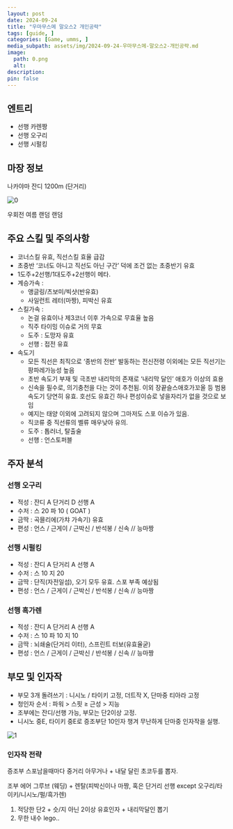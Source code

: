 ```yaml
---
layout: post
date: 2024-09-24
title: "우마무스메 말오스2 개인공략"
tags: [guide, ]
categories: [Game, umms, ]
media_subpath: assets/img/2024-09-24-우마무스메-말오스2-개인공략.md
image:
  path: 0.png
  alt:  
description:  
pin: false
---
```



## 엔트리

- 선행 카렌짱
- 선행 오구리
- 선행 시펄킹

## 마장 정보


나카야마 잔디 1200m (단거리)


![0](/0.png)


우회전 여름 랜덤 랜덤


## 주요 스킬 및 주의사항

- 코너스킬 유효, 직선스킬 효율 급감
- 초중반 ‘코너도 아니고 직선도 아닌 구간’ 덕에 조건 없는 초중반기 유효
- 1도주+2선행/1대도주+2선행이 메타.
- 계승가속 :
	- 앵글링/츠보미/빅샷(반유효)
	- 사일런트 레터(마짱), 피박신 유효
- 스킬가속 :
	- 논걸 유효이나 제3코너 이후 가속으로 무효율 높음
	- 직주 타이밍 이슈로 거의 무효
	- 도주 : 도망자 유효
	- 선행 : 접전 유효
- 속도기
	- 모든 직선은 최직으로 ‘종반의 전반’ 발동하는 전신전령 이외에는 모든 직선기는 팡파레가능성 높음
	- 초반 속도기 부재 및 극초반 내리막의 존재로 ‘내리막 달인’ 애호가 이상의 효용
	- 신속을 필수로, 의기충천을 다는 것이 추천됨. 이외 장끝슬스애호가꼬올 등 범용 속도기 당연히 유효. 호선도 유효긴 하나 편성이슈로 넣을자리가 없을 것으로 보임
	- 예지는 태양 이외에 고려되지 않으며 그마저도 스포 이슈가 있음.
	- 직코류 중 직선류의 벨류 매우낮아 유의.
	- 도주 : 톱러너, 탈출술
	- 선행 : 언스토퍼블

## 주자 분석


### 선행 오구리

- 적성 : 잔디 A 단거리 D 선행 A
- 수저 : 스 20 파 10 ( GOAT )
- 금딱 : 곡믈리에(가챠 가속기) 유효
- 편성 : 언스 / 근게이 / 근박신 / 반석봉 / 신속 // 능마짱

### 선행 시펄킹

- 적성 : 잔디 A 단거리 A 선행 A
- 수저 : 스 10 지 20
- 금딱 : 단직(자전일섬), 오기 모두 유효. 스포 부족 예상됨
- 편성 : 언스 / 근게이 / 근박신 / 반석봉 / 신속 // 능마짱

### 선행 흑가렌

- 적성 : 잔디 A 단거리 A 선행 A
- 수저 : 스 10 파 10 지 10
- 금딱 : 뇌쇄술(단거리 이터), 스프린트 터보(유효율굳)
- 편성 : 언스 / 근게이 / 근박신 / 반석봉 / 신속 // 능마짱

## 부모 및 인자작

- 부모 3개 돌려쓰기 : 니시노 / 타이키 고정, 더트작 X, 단마중 티아라 고정
- 청인자 순서 : 파워 > 스핏 ≥ 근성 > 지능
- 조부에는 잔디/선행 가능, 부모는 단2이상 고정.
- 니시노 중E,  타이키 중E로 증조부단 10인자 챙겨 무난하게 단마중 인자작을 실행.

![1](/1.png)


### 인자작 전략


증조부 스포남을때마다 중거리 아무거나 + 내달 달린 초코두를 뽑자.


조부 에어 그루브 (웨딩) + 렌탈(피박신이나 마짱, 혹은 단거리 선행 except 오구리/타이키/니시노/펄/흑가렌) 

1. 적당한 단2 + 슷/지 아닌 2이상 유효인자 + 내리막달인 뽑기
2. 무한 내수 lego..
